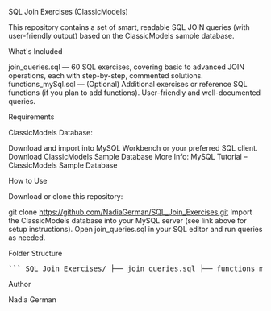 SQL Join Exercises (ClassicModels)

This repository contains a set of smart, readable SQL JOIN queries (with user-friendly output) based on the ClassicModels sample database.

What's Included

join_queries.sql — 60 SQL exercises, covering basic to advanced JOIN operations, each with step-by-step, commented solutions.
functions_mySql.sql — (Optional) Additional exercises or reference SQL functions (if you plan to add functions).
User-friendly and well-documented queries.

Requirements

ClassicModels Database:

Download and import into MySQL Workbench or your preferred SQL client.
Download ClassicModels Sample Database
More Info: MySQL Tutorial – ClassicModels Sample Database

How to Use

Download or clone this repository:

git clone https://github.com/NadiaGerman/SQL_Join_Exercises.git
Import the ClassicModels database into your MySQL server (see link above for setup instructions).
Open join_queries.sql in your SQL editor and run queries as needed.

Folder Structure

<pre>``` SQL_Join_Exercises/ ├── join_queries.sql ├── functions_mySql.sql └── README.md ```</pre>

Author

Nadia German